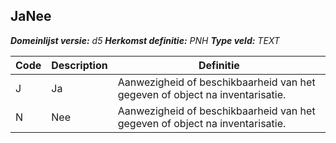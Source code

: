 ﻿## JaNee

*__Domeinlijst versie:__ d5*
*__Herkomst definitie:__ PNH*
*__Type veld:__ TEXT*

|__Code__ |__Description__ |__Definitie__	|
|	---	|	---	|   ---	| 
| J | Ja | Aanwezigheid of beschikbaarheid van het gegeven of object na inventarisatie. |
| N | Nee | Aanwezigheid of beschikbaarheid van het gegeven of object na inventarisatie. |
